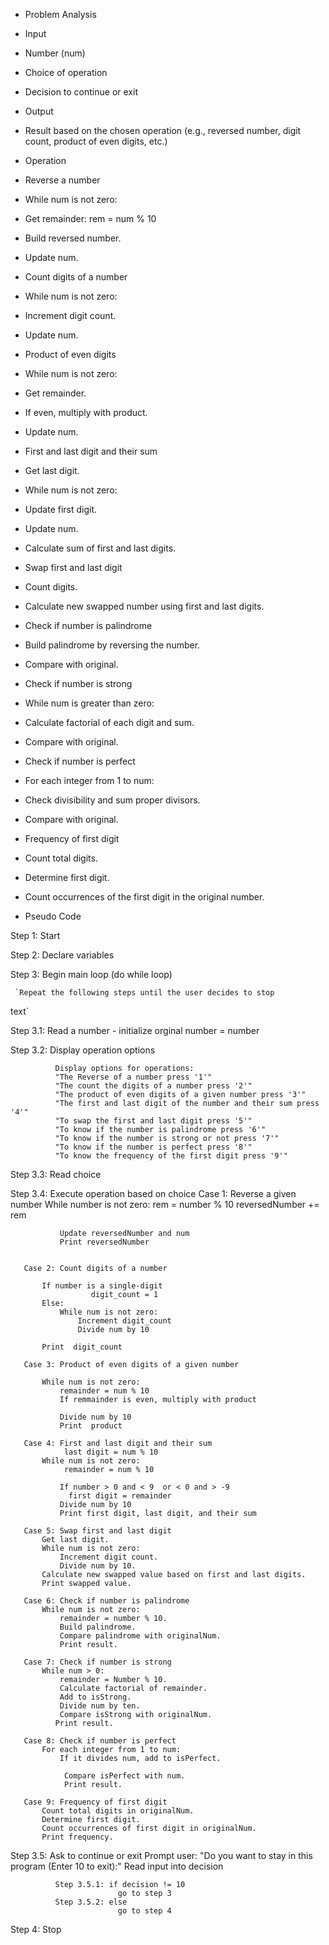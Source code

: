- Problem Analysis
  
- Input
- Number (num)
- Choice of operation
- Decision to continue or exit
 
- Output
- Result based on the chosen operation (e.g., reversed number, digit count, product of even digits, etc.)
  
- Operation
- Reverse a number
- While num is not zero:
- Get remainder: rem = num % 10
- Build reversed number.
- Update num.
- Count digits of a number
- While num is not zero:
- Increment digit count.
- Update num.
- Product of even digits
- While num is not zero:
- Get remainder.
- If even, multiply with product.
- Update num.
- First and last digit and their sum
- Get last digit.
- While num is not zero:
- Update first digit.
- Update num.
- Calculate sum of first and last digits.
- Swap first and last digit
- Count digits.
- Calculate new swapped number using first and last digits.
- Check if number is palindrome
- Build palindrome by reversing the number.
- Compare with original.
- Check if number is strong
- While num is greater than zero:
- Calculate factorial of each digit and sum.
- Compare with original.
- Check if number is perfect
- For each integer from 1 to num:
- Check divisibility and sum proper divisors.
- Compare with original.
- Frequency of first digit
- Count total digits.
- Determine first digit.
- Count occurrences of the first digit in the original number.
  
- Pseudo Code
  
Step 1: Start

Step 2: Declare variables

Step 3: Begin main loop (do while loop)

     `Repeat the following steps until the user decides to stop
text`

   Step 3.1: Read a number
          - initialize 
                  orginal number = number

   Step 3.2: Display operation options

              Display options for operations:
              "The Reverse of a number press '1'"
              "The count the digits of a number press '2'"
              "The product of even digits of a given number press '3'"
              "The first and last digit of the number and their sum press '4'"
              "To swap the first and last digit press '5'"
              "To know if the number is palindrome press '6'"
              "To know if the number is strong or not press '7'"
              "To know if the number is perfect press '8'"
              "To know the frequency of the first digit press '9'"

   Step 3.3: Read choice 

   Step 3.4: Execute operation based on choice
       Case 1: Reverse a given number
           While number is not zero:
                rem = number % 10
               reversedNumber += rem

               Update reversedNumber and num
               Print reversedNumber


       Case 2: Count digits of a number

           If number is a single-digit
                      digit_count = 1
           Else:
               While num is not zero:
                   Increment digit_count
                   Divide num by 10

           Print  digit_count

       Case 3: Product of even digits of a given number

           While num is not zero:
               remainder = num % 10
               If remmainder is even, multiply with product

               Divide num by 10
               Print  product

       Case 4: First and last digit and their sum
                last digit = num % 10
           While num is not zero:
                remainder = num % 10

               If number > 0 and < 9  or < 0 and > -9 
                 first digit = remainder
               Divide num by 10
               Print first digit, last digit, and their sum

       Case 5: Swap first and last digit
           Get last digit.
           While num is not zero:
               Increment digit count.
               Divide num by 10.
           Calculate new swapped value based on first and last digits.
           Print swapped value.

       Case 6: Check if number is palindrome
           While num is not zero:
               remainder = number % 10.
               Build palindrome.
               Compare palindrome with originalNum.
               Print result.

       Case 7: Check if number is strong
           While num > 0:
               remainder = Number % 10.
               Calculate factorial of remainder.
               Add to isStrong.
               Divide num by ten.
               Compare isStrong with originalNum.
              Print result.

       Case 8: Check if number is perfect
           For each integer from 1 to num:
               If it divides num, add to isPerfect.

                Compare isPerfect with num.
                Print result.

       Case 9: Frequency of first digit
           Count total digits in originalNum.
           Determine first digit.
           Count occurrences of first digit in originalNum.
           Print frequency.

   Step 3.5: Ask to continue or exit
              Prompt user: "Do you want to stay in this program (Enter 10 to exit):"
              Read input into decision

              Step 3.5.1: if decision != 10
                            go to step 3
              Step 3.5.2: else
                            go to step 4
Step 4: Stop
